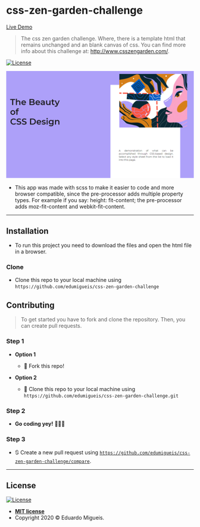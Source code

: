 # css-zen-garden-challenge
[Live Demo](https://edumigueis.github.io/css-zen-garden-challenge/) 

> The css zen garden challenge. Where, there is a template html that remains unchanged and an blank canvas of css. You can find more info about this challenge at: http://www.csszengarden.com/.

[![License](http://img.shields.io/:license-mit-blue.svg?style=flat-square)](http://badges.mit-license.org)

[![header.png](header.png)]()

- This app was made with scss to make it easier to code and more browser compatible, since the pre-processor adds multiple property types. For example if you say: height: fit-content; the pre-processor adds moz-fit-content and webkit-fit-content. 
---

## Installation

- To run this project you need to download the files and open the html file in a browser.

### Clone

- Clone this repo to your local machine using `https://github.com/edumigueis/css-zen-garden-challenge`

## Contributing

> To get started you have to fork and clone the repository. Then, you can create pull requests.

### Step 1

- **Option 1**
    - 🍴 Fork this repo!

- **Option 2**
    - 👯 Clone this repo to your local machine using `https://github.com/edumigueis/css-zen-garden-challenge.git`

### Step 2

- **Go coding yey!** 🔨🔨🔨

### Step 3

- 🔃 Create a new pull request using <a href="https://github.com/edumigueis/css-zen-garden-challenge/compare" target="_blank">`https://github.com/edumigueis/css-zen-garden-challenge/compare`</a>.

---

## License

[![License](http://img.shields.io/:license-mit-blue.svg?style=flat-square)](http://badges.mit-license.org)

- **[MIT license](http://opensource.org/licenses/mit-license.php)**
- Copyright 2020 © Eduardo Migueis.
